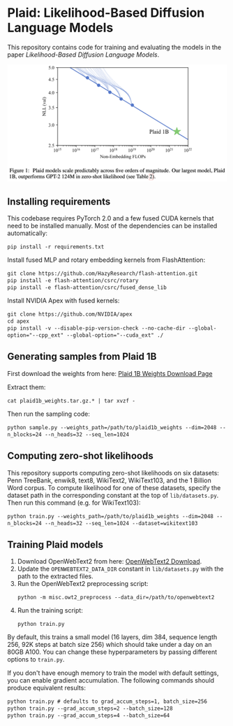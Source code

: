# Plaid: Likelihood-Based Diffusion Language Models

This repository contains code for training and evaluating the models in the paper *Likelihood-Based Diffusion Language Models*.

![Figure 1 from the Likelihood-Based Diffusion Language Models paper.](figure1.png)

## Installing requirements

This codebase requires PyTorch 2.0 and a few fused CUDA kernels that need to be installed manually. Most of the dependencies can be installed automatically:
```
pip install -r requirements.txt
```

Install fused MLP and rotary embedding kernels from FlashAttention:
```
git clone https://github.com/HazyResearch/flash-attention.git
pip install -e flash-attention/csrc/rotary
pip install -e flash-attention/csrc/fused_dense_lib
```

Install NVIDIA Apex with fused kernels:
```
git clone https://github.com/NVIDIA/apex
cd apex
pip install -v --disable-pip-version-check --no-cache-dir --global-option="--cpp_ext" --global-option="--cuda_ext" ./
```

## Generating samples from Plaid 1B

First download the weights from here: [Plaid 1B Weights Download Page](https://github.com/igul222/plaid/releases/tag/v1.0.0)

Extract them:
```
cat plaid1b_weights.tar.gz.* | tar xvzf -
```

Then run the sampling code:

```
python sample.py --weights_path=/path/to/plaid1b_weights --dim=2048 --n_blocks=24 --n_heads=32 --seq_len=1024
```

## Computing zero-shot likelihoods

This repository supports computing zero-shot likelihoods on six datasets: Penn TreeBank, enwik8, text8, WikiText2, WikiText103, and the 1 Billion Word corpus.
To compute likelihood for one of these datasets, specify the dataset path in the corresponding constant at the top of `lib/datasets.py`. Then run this command (e.g. for WikiText103):

```
python train.py --weights_path=/path/to/plaid1b_weights --dim=2048 --n_blocks=24 --n_heads=32 --seq_len=1024 --dataset=wikitext103
```

## Training Plaid models

1. Download OpenWebText2 from here: [OpenWebText2 Download](https://mystic.the-eye.eu/public/AI/pile_preliminary_components/openwebtext2.jsonl.zst.tar).
2. Update the `OPENWEBTEXT2_DATA_DIR` constant in `lib/datasets.py` with the path to the extracted files.
3. Run the OpenWebText2 preprocessing script:
   ```
   python -m misc.owt2_preprocess --data_dir=/path/to/openwebtext2
   ```
4. Run the training script:
   ```
   python train.py
   ```

By default, this trains a small model (16 layers, dim 384, sequence length 256, 92K steps at batch size 256) which should take under a day on an 80GB A100. You can change these hyperparameters by passing different options to `train.py`.
   
If you don't have enough memory to train the model with default settings, you can enable gradient accumulation. The following commands should produce equivalent results:
```
python train.py # defaults to grad_accum_steps=1, batch_size=256
python train.py --grad_accum_steps=2 --batch_size=128
python train.py --grad_accum_steps=4 --batch_size=64
```
